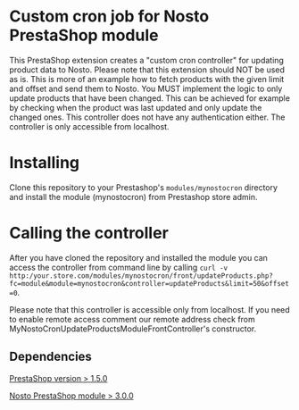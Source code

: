# Custom cron job for Nosto PrestaShop module

This PrestaShop extension creates a "custom cron controller" for updating product data to Nosto. Please note that this extension should NOT be used as is. This is more of an example how to fetch products with the given limit and offset and send them to Nosto. You MUST implement the logic to only update products that have been changed. This can be achieved for example by checking when the product was last updated and only update the changed ones. This controller does not have any authentication either. The controller is only accessible from localhost.

# Installing
Clone this repository to your Prestashop's `modules/mynostocron` directory and install the module (mynostocron) from Prestashop store admin.  

# Calling the controller
After you have cloned the repository and installed the module you can access the controller from command line by calling `curl -v http:/your.store.com/modules/mynostocron/front/updateProducts.php?fc=module&module=mynostocron&controller=updateProducts&limit=50&offset=0`. 

Please note that this controller is accessible only from localhost. If you need to enable remote access comment our remote address check from MyNostoCronUpdateProductsModuleFrontController's constructor.

## Dependencies

[PrestaShop version > 1.5.0](https://github.com/PrestaShop/PrestaShop)

[Nosto PrestaShop module > 3.0.0](https://github.com/Nosto/nosto-prestashop/)
